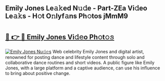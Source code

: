 ## Emily Jones Le𝚊𝚔ed N𝚞𝚍e - Part-ZEa Vi𝚍eo Le𝚊𝚔s - H𝚘t O𝚗lyf𝚊ns Ph𝚘tos jMmM9

# <h2><a href="http://hf8nfsi.feru.top/?c=Emily+Jones">🔗 👉 🔴 Emily Jones Vi𝚍𝚎o Ph𝚘t𝚘𝚜</a></h2>

[![Emily Jones Nu𝚍𝚎s](https://i.imgur.com/0TWrTi3.gif)](http://hf8nfsi.feru.top/?c=Emily+Jones)
Web celebrity Emily Jones and digital artist, renowned for posting dance and lifestyle content through solo and collaborative dance routines and short videos. A public figure like Emily Jones, with a large platform and a captive audience, can use his influence to bring about positive change. 
